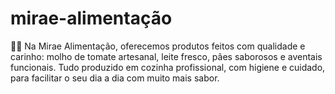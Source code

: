 # mirae-alimentação
🍅🥖 Na Mirae Alimentação, oferecemos produtos feitos com qualidade e carinho: molho de tomate artesanal, leite fresco, pães saborosos e aventais funcionais. Tudo produzido em cozinha profissional, com higiene e cuidado, para facilitar o seu dia a dia com muito mais sabor.
